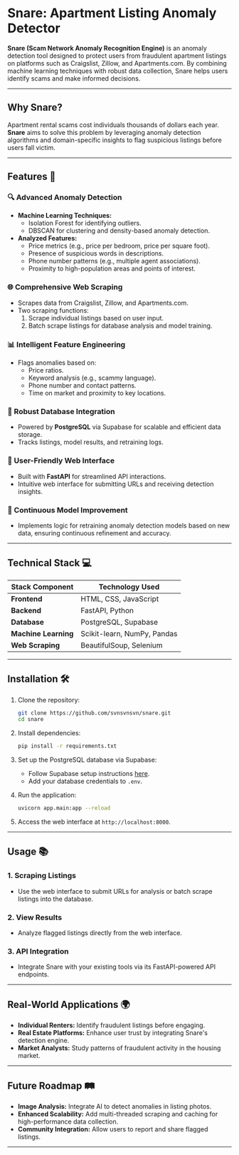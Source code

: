 # Snare: Apartment Listing Anomaly Detector

**Snare (Scam Network Anomaly Recognition Engine)** is an anomaly detection tool designed to protect users from fraudulent apartment listings on platforms such as Craigslist, Zillow, and Apartments.com. By combining machine learning techniques with robust data collection, Snare helps users identify scams and make informed decisions.

---

## Why Snare?

Apartment rental scams cost individuals thousands of dollars each year. **Snare** aims to solve this problem by leveraging anomaly detection algorithms and domain-specific insights to flag suspicious listings before users fall victim.

---

## Features 🚀

### 🔍 Advanced Anomaly Detection
- **Machine Learning Techniques:**
  - Isolation Forest for identifying outliers.
  - DBSCAN for clustering and density-based anomaly detection.
- **Analyzed Features:**
  - Price metrics (e.g., price per bedroom, price per square foot).
  - Presence of suspicious words in descriptions.
  - Phone number patterns (e.g., multiple agent associations).
  - Proximity to high-population areas and points of interest.

### 🌐 Comprehensive Web Scraping
- Scrapes data from Craigslist, Zillow, and Apartments.com.
- Two scraping functions:
  1. Scrape individual listings based on user input.
  2. Batch scrape listings for database analysis and model training.

### 📊 Intelligent Feature Engineering
- Flags anomalies based on:
  - Price ratios.
  - Keyword analysis (e.g., scammy language).
  - Phone number and contact patterns.
  - Time on market and proximity to key locations.

### 💾 Robust Database Integration
- Powered by **PostgreSQL** via Supabase for scalable and efficient data storage.
- Tracks listings, model results, and retraining logs.

### 🌟 User-Friendly Web Interface
- Built with **FastAPI** for streamlined API interactions.
- Intuitive web interface for submitting URLs and receiving detection insights.

### 🔄 Continuous Model Improvement
- Implements logic for retraining anomaly detection models based on new data, ensuring continuous refinement and accuracy.

---

## Technical Stack 💻

| Stack Component   | Technology Used                |
|-------------------|--------------------------------|
| **Frontend**      | HTML, CSS, JavaScript          |
| **Backend**       | FastAPI, Python                |
| **Database**      | PostgreSQL, Supabase           |
| **Machine Learning** | Scikit-learn, NumPy, Pandas     |
| **Web Scraping**  | BeautifulSoup, Selenium        |

---

## Installation 🛠️

1. Clone the repository:
   ```bash
   git clone https://github.com/svnsvnsvn/snare.git
   cd snare
   ```

2. Install dependencies:
   ```bash
   pip install -r requirements.txt
   ```

3. Set up the PostgreSQL database via Supabase:
   - Follow Supabase setup instructions [here](https://supabase.com/).
   - Add your database credentials to `.env`.

4. Run the application:
   ```bash
   uvicorn app.main:app --reload
   ```

5. Access the web interface at `http://localhost:8000`.

---

## Usage 📚

### 1. Scraping Listings
- Use the web interface to submit URLs for analysis or batch scrape listings into the database.

### 2. View Results
- Analyze flagged listings directly from the web interface.

### 3. API Integration
- Integrate Snare with your existing tools via its FastAPI-powered API endpoints.

---

## Real-World Applications 🌍

- **Individual Renters:** Identify fraudulent listings before engaging.
- **Real Estate Platforms:** Enhance user trust by integrating Snare's detection engine.
- **Market Analysts:** Study patterns of fraudulent activity in the housing market.

---

## Future Roadmap 🛤️

- **Image Analysis:** Integrate AI to detect anomalies in listing photos.
- **Enhanced Scalability:** Add multi-threaded scraping and caching for high-performance data collection.
- **Community Integration:** Allow users to report and share flagged listings.

---
